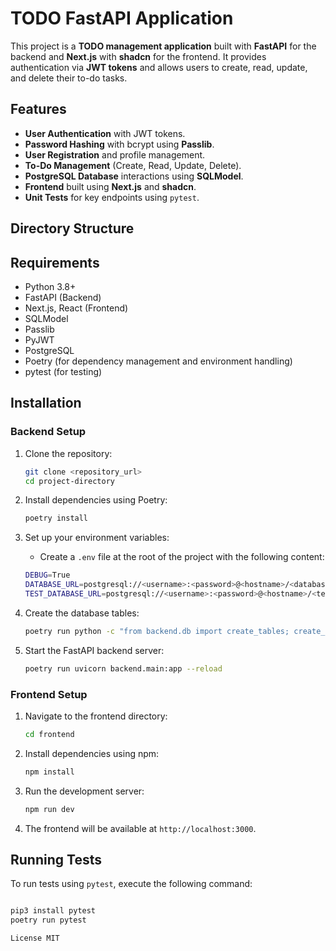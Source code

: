 # TODO FastAPI Application

This project is a **TODO management application** built with **FastAPI** for the backend and **Next.js** with **shadcn** for the frontend. It provides authentication via **JWT tokens** and allows users to create, read, update, and delete their to-do tasks.

## Features

- **User Authentication** with JWT tokens.
- **Password Hashing** with bcrypt using **Passlib**.
- **User Registration** and profile management.
- **To-Do Management** (Create, Read, Update, Delete).
- **PostgreSQL Database** interactions using **SQLModel**.
- **Frontend** built using **Next.js** and **shadcn**.
- **Unit Tests** for key endpoints using `pytest`.

## Directory Structure


## Requirements

- Python 3.8+
- FastAPI (Backend)
- Next.js, React (Frontend)
- SQLModel
- Passlib
- PyJWT
- PostgreSQL
- Poetry (for dependency management and environment handling)
- pytest (for testing)

## Installation

### Backend Setup

1. Clone the repository:
    ```bash
    git clone <repository_url>
    cd project-directory
    ```

2. Install dependencies using Poetry:
    ```bash
    poetry install
    ```

3. Set up your environment variables:
    - Create a `.env` file at the root of the project with the following content:
    ```bash
    DEBUG=True
    DATABASE_URL=postgresql://<username>:<password>@<hostname>/<database_name>?sslmode=require
    TEST_DATABASE_URL=postgresql://<username>:<password>@<hostname>/<test_database_name>?sslmode=require
    ```

4. Create the database tables:
    ```bash
    poetry run python -c "from backend.db import create_tables; create_tables()"
    ```

5. Start the FastAPI backend server:
    ```bash
    poetry run uvicorn backend.main:app --reload
    ```

### Frontend Setup

1. Navigate to the frontend directory:
    ```bash
    cd frontend
    ```

2. Install dependencies using npm:
    ```bash
    npm install
    ```

3. Run the development server:
    ```bash
    npm run dev
    ```

4. The frontend will be available at `http://localhost:3000`.

## Running Tests

To run tests using `pytest`, execute the following command:
```bash

pip3 install pytest
poetry run pytest

License MIT
